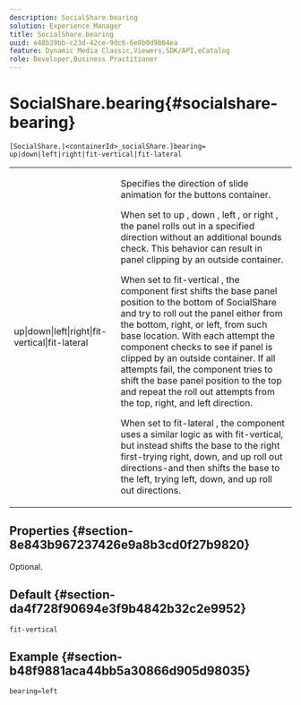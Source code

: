 ```yaml
---
description: SocialShare.bearing
solution: Experience Manager
title: SocialShare.bearing
uuid: e48b39bb-c23d-42ce-9dc6-6e8b0d9b04ea
feature: Dynamic Media Classic,Viewers,SDK/API,eCatalog
role: Developer,Business Practitioner
---
```


# SocialShare.bearing{#socialshare-bearing}

 `[SocialShare.|<containerId>_socialShare.]bearing= up|down|left|right|fit-vertical|fit-lateral`

<table id="table_0002BE81371D4E16A56FBEDD13FDF3C2"> 
 <tbody> 
  <tr> 
   <td colname="col1"> <p> <span class="codeph"> up|down|left|right|fit-vertical|fit-lateral </span> </p> </td> 
   <td colname="col2"> <p> Specifies the direction of slide animation for the buttons container. </p> <p> When set to <span class="codeph"> up </span>, <span class="codeph"> down </span>, <span class="codeph"> left </span>, or <span class="codeph"> right </span>, the panel rolls out in a specified direction without an additional bounds check. This behavior can result in panel clipping by an outside container. </p> <p>When set to <span class="codeph"> fit-vertical </span>, the component first shifts the base panel position to the bottom of SocialShare and try to roll out the panel either from the bottom, right, or left, from such base location. With each attempt the component checks to see if panel is clipped by an outside container. If all attempts fail, the component tries to shift the base panel position to the top and repeat the roll out attempts from the top, right, and left direction. </p> <p>When set to <span class="codeph"> fit-lateral </span>, the component uses a similar logic as with fit-vertical, but instead shifts the base to the right first-trying right, down, and up roll out directions-and then shifts the base to the left, trying left, down, and up roll out directions. </p> </td> 
  </tr> 
 </tbody> 
</table>

## Properties {#section-8e843b967237426e9a8b3cd0f27b9820}

Optional.

## Default {#section-da4f728f90694e3f9b4842b32c2e9952}

`fit-vertical`

## Example {#section-b48f9881aca44bb5a30866d905d98035}

`bearing=left` 
